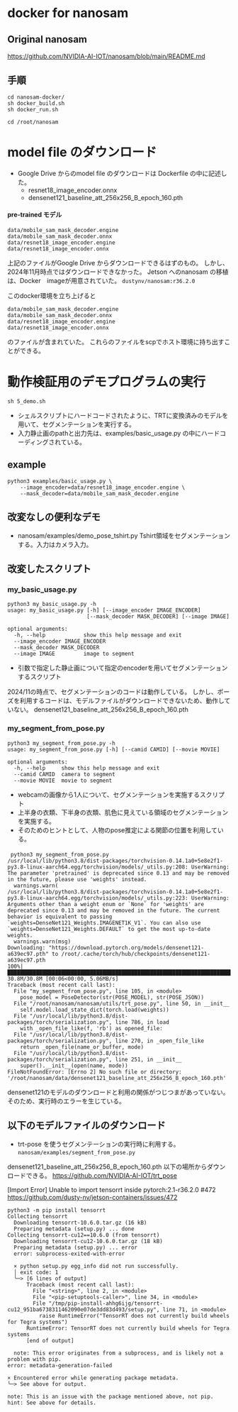 # docker for nanosam


## Original nanosam

https://github.com/NVIDIA-AI-IOT/nanosam/blob/main/README.md

## 手順

```
cd nanosam-docker/
sh docker_build.sh
sh docker_run.sh

cd /root/nanosam
```

# model file のダウンロード
- Google Drive からのmodel file のダウンロードは Dockerfile の中に記述した。
  - resnet18_image_encoder.onnx
  - densenet121_baseline_att_256x256_B_epoch_160.pth

#### pre-trained モデル
```commandline
data/mobile_sam_mask_decoder.engine
data/mobile_sam_mask_decoder.onnx
data/resnet18_image_encoder.engine
data/resnet18_image_encoder.onnx
```

上記のファイルがGoogle Drive からダウンロードできるはずのもの。
しかし、2024年11月時点ではダウンロードできなかった。
Jetson へのnanosam の移植は、Docker　imageが用意されていた。
`dustynv/nanosam:r36.2.0`

このdocker環境を立ち上げると
```commandline
data/mobile_sam_mask_decoder.engine
data/mobile_sam_mask_decoder.onnx
data/resnet18_image_encoder.engine
data/resnet18_image_encoder.onnx
```
のファイルが含まれていた。
これらのファイルをscpでホスト環境に持ち出すことができる。



# 動作検証用のデモプログラムの実行
```commandline
sh 5_demo.sh
```

- シェルスクリプトにハードコードされたように、TRTに変換済みのモデルを用いて、セグメンテーションを実行する。
- 入力静止画のpathと出力先は、examples/basic_usage.py の中にハードコーディングされている。


## example
```commandline
python3 examples/basic_usage.py \
    --image_encoder=data/resnet18_image_encoder.engine \
    --mask_decoder=data/mobile_sam_mask_decoder.engine
```

## 改変なしの便利なデモ
- nanosam/examples/demo_pose_tshirt.py
  Tshirt領域をセグメンテーションする。入力はカメラ入力。
## 改変したスクリプト
### my_basic_usage.py  
```commandline
python3 my_basic_usage.py -h
usage: my_basic_usage.py [-h] [--image_encoder IMAGE_ENCODER]
                         [--mask_decoder MASK_DECODER] [--image IMAGE]

optional arguments:
  -h, --help            show this help message and exit
  --image_encoder IMAGE_ENCODER
  --mask_decoder MASK_DECODER
  --image IMAGE         image to segment
```
- 引数で指定した静止画について指定のencoderを用いてセグメンテーションするスクリプト

2024/11の時点で、セグメンテーションのコードは動作している。
しかし、ポーズを利用するコードは、モデルファイルがダウンロードできないため、動作していない。
densenet121_baseline_att_256x256_B_epoch_160.pth

### my_segment_from_pose.py
```commandline
python3 my_segment_from_pose.py -h 
usage: my_segment_from_pose.py [-h] [--camid CAMID] [--movie MOVIE]

optional arguments:
  -h, --help     show this help message and exit
  --camid CAMID  camera to segment
  --movie MOVIE  movie to segment
```
- webcamの画像から1人について、セグメンテーションを実施するスクリプト
- 上半身の衣類、下半身の衣類、肌色に見えている領域のセグメンテーションを実施する。
- そのためのヒントとして、人物のpose推定による関節の位置を利用している。

####
```commandline
 python3 my_segment_from_pose.py 
/usr/local/lib/python3.8/dist-packages/torchvision-0.14.1a0+5e8e2f1-py3.8-linux-aarch64.egg/torchvision/models/_utils.py:208: UserWarning: The parameter 'pretrained' is deprecated since 0.13 and may be removed in the future, please use 'weights' instead.
  warnings.warn(
/usr/local/lib/python3.8/dist-packages/torchvision-0.14.1a0+5e8e2f1-py3.8-linux-aarch64.egg/torchvision/models/_utils.py:223: UserWarning: Arguments other than a weight enum or `None` for 'weights' are deprecated since 0.13 and may be removed in the future. The current behavior is equivalent to passing `weights=DenseNet121_Weights.IMAGENET1K_V1`. You can also use `weights=DenseNet121_Weights.DEFAULT` to get the most up-to-date weights.
  warnings.warn(msg)
Downloading: "https://download.pytorch.org/models/densenet121-a639ec97.pth" to /root/.cache/torch/hub/checkpoints/densenet121-a639ec97.pth
100%|█████████████████████████████████████████████████████████████████████████████████████████████████████████████████████████████████████████████████████| 30.8M/30.8M [00:06<00:00, 5.06MB/s]
Traceback (most recent call last):
  File "my_segment_from_pose.py", line 105, in <module>
    pose_model = PoseDetector(str(POSE_MODEL), str(POSE_JSON))
  File "/root/nanosam/nanosam/utils/trt_pose.py", line 50, in __init__
    self.model.load_state_dict(torch.load(weights))
  File "/usr/local/lib/python3.8/dist-packages/torch/serialization.py", line 786, in load
    with _open_file_like(f, 'rb') as opened_file:
  File "/usr/local/lib/python3.8/dist-packages/torch/serialization.py", line 270, in _open_file_like
    return _open_file(name_or_buffer, mode)
  File "/usr/local/lib/python3.8/dist-packages/torch/serialization.py", line 251, in __init__
    super().__init__(open(name, mode))
FileNotFoundError: [Errno 2] No such file or directory: '/root/nanosam/data/densenet121_baseline_att_256x256_B_epoch_160.pth'

```

densenet121のモデルのダウンロードと利用の関係がつじつまがあっていない。
そのため、実行時のエラーを生じている。

## 以下のモデルファイルのダウンロード
- trt-pose を使うセグメンテーションの実行時に利用する。
`nanosam/examples/segment_from_pose.py`

densenet121_baseline_att_256x256_B_epoch_160.pth 
以下の場所からダウンロードできる。
https://github.com/NVIDIA-AI-IOT/trt_pose


 [Import Error] Unable to import tensorrt inside pytorch:2.1-r36.2.0 #472 
https://github.com/dusty-nv/jetson-containers/issues/472

```commandline
python3 -m pip install tensorrt
Collecting tensorrt
  Downloading tensorrt-10.6.0.tar.gz (16 kB)
  Preparing metadata (setup.py) ... done
Collecting tensorrt-cu12==10.6.0 (from tensorrt)
  Downloading tensorrt-cu12-10.6.0.tar.gz (18 kB)
  Preparing metadata (setup.py) ... error
  error: subprocess-exited-with-error
  
  × python setup.py egg_info did not run successfully.
  │ exit code: 1
  ╰─> [6 lines of output]
      Traceback (most recent call last):
        File "<string>", line 2, in <module>
        File "<pip-setuptools-caller>", line 34, in <module>
        File "/tmp/pip-install-ahhg6ijg/tensorrt-cu12_951ba6738311462090e07de3dd83d493/setup.py", line 71, in <module>
          raise RuntimeError("TensorRT does not currently build wheels for Tegra systems")
      RuntimeError: TensorRT does not currently build wheels for Tegra systems
      [end of output]
  
  note: This error originates from a subprocess, and is likely not a problem with pip.
error: metadata-generation-failed

× Encountered error while generating package metadata.
╰─> See above for output.

note: This is an issue with the package mentioned above, not pip.
hint: See above for details.

```

